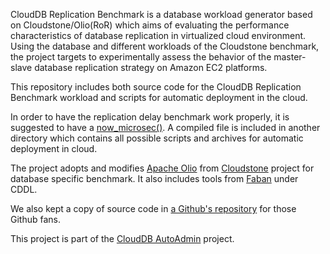 CloudDB Replication Benchmark is a database workload generator based on Cloudstone/Olio(RoR) which aims of evaluating the performance characteristics of database replication in virtualized cloud environment. Using the database and different workloads of the Cloudstone benchmark, the project targets to experimentally assess 
the behavior of the master-slave database replication strategy on Amazon EC2 platforms.

This repository includes both source code for the CloudDB Replication Benchmark workload and scripts for automatic deployment in the cloud.

In order to have the replication delay benchmark work properly, it is suggested to have a [now_microsec()](http://bugs.mysql.com/bug.php?id=8523). A compiled file is included in another directory which contains all possible scripts and archives for automatic deployment in cloud.

The project adopts and modifies [Apache Olio](http://incubator.apache.org/olio/) from [Cloudstone](http://radlab.cs.berkeley.edu/wiki/Projects/Cloudstone) project for database specific benchmark. It also includes tools from [Faban](http://java.net/projects/faban/) under CDDL.

We also kept a copy of source code in [a Github's repository](https://github.com/NICTA/clouddb-replication) for those Github fans.

This project is part of the [CloudDB AutoAdmin](http://cdbslaautoadmin.sourceforge.net/) project.
